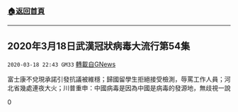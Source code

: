 ###  [:house:返回首頁](https://github.com/ourhimalayas/txt)
---

## 2020年3月18日武漢冠狀病毒大流行第54集
`2020-03-18 22:43 GM33` [轉載自GNews](https://gnews.org/zh-hant/144828/)

富士康不兌現承諾引發抗議被維穩；歸國留學生拒絕接受檢測，辱罵工作人員；河北省幾處連夜大火；川普重申：中國病毒是因為中國是病毒的發源地，無歧視一說

0
